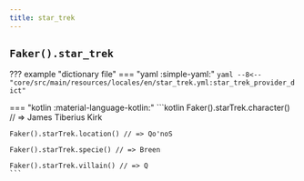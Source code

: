```yaml
---
title: star_trek
---
```


## `Faker().star_trek`

??? example "dictionary file"
    === "yaml :simple-yaml:"
        ```yaml
        --8<-- "core/src/main/resources/locales/en/star_trek.yml:star_trek_provider_dict"
        ```

=== "kotlin :material-language-kotlin:"
    ```kotlin
    Faker().starTrek.character() // => James Tiberius Kirk

    Faker().starTrek.location() // => Qo'noS

    Faker().starTrek.specie() // => Breen

    Faker().starTrek.villain() // => Q
    ```

